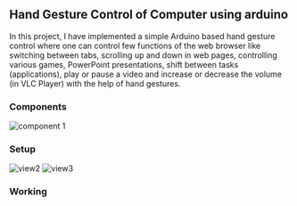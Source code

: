 ## Hand Gesture Control of Computer using arduino

In this project, I have implemented a simple Arduino based hand gesture control where one can control few functions of the web browser like switching between tabs, scrolling up and down in web pages, controlling various games, PowerPoint presentations, shift between tasks (applications), play or pause a video and increase or decrease the volume (in VLC Player) with the help of hand gestures.
### Components
![component 1](https://user-images.githubusercontent.com/43942422/112608966-f9818c00-8e40-11eb-9f3b-cae676a9084a.jpeg) 
### Setup
![view2](https://user-images.githubusercontent.com/43942422/112609455-8f1d1b80-8e41-11eb-82f3-a10e42259d22.jpeg)
![view3](https://user-images.githubusercontent.com/43942422/112609495-993f1a00-8e41-11eb-9421-a32b4f02c363.jpeg)
### Working
